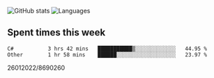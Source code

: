 ![GitHub stats](https://github-readme-stats.vercel.app/api?username=emipa606&theme=github_dark&show_icons=true) 
![Languages](https://github-readme-stats.vercel.app/api/top-langs/?username=emipa606&theme=github_dark&layout=compact)

## Spent times this week
<!--START_SECTION:waka-->

```text
C#           3 hrs 42 mins   ███████████▒░░░░░░░░░░░░░   44.95 %
Other        1 hr 58 mins    ██████░░░░░░░░░░░░░░░░░░░   23.97 %
```

<!--END_SECTION:waka-->


26012022/8690260
